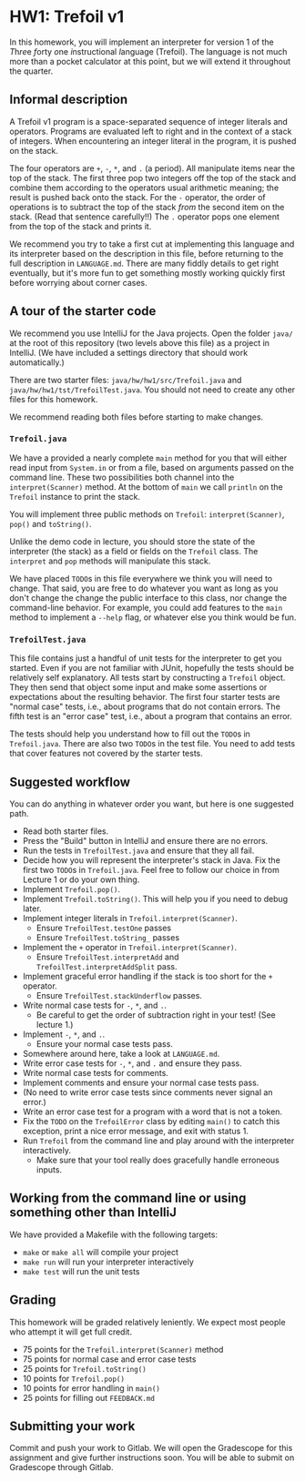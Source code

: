 # HW1: Trefoil v1

In this homework, you will implement an interpreter for version 1 of the *T*h*re*e
*f*orty *o*ne *i*nstructional *l*anguage (Trefoil). The language is not much more than a
pocket calculator at this point, but we will extend it throughout the quarter.

## Informal description

A Trefoil v1 program is a space-separated sequence of integer literals and operators.
Programs are evaluated left to right and in the context of a stack of integers.
When encountering an integer literal in the program, it is pushed on the stack.

The four operators are `+`, `-`, `*`, and `.` (a period). All manipulate items
near the top of the stack. The first three pop two integers off the top of the
stack and combine them according to the operators usual arithmetic meaning; the
result is pushed back onto the stack. For the `-` operator, the order of
operations is to subtract the top of the stack *from* the second item on the
stack. (Read that sentence carefully!!) The `.` operator pops one element from
the top of the stack and prints it.

We recommend you try to take a first cut at implementing this language and its
interpreter based on the description in this file, before returning to the full
description in `LANGUAGE.md`. There are many fiddly details to get right
eventually, but it's more fun to get something mostly working quickly first
before worrying about corner cases.

## A tour of the starter code

We recommend you use IntelliJ for the Java projects. Open the folder `java/` at
the root of this repository (two levels above this file) as a project in
IntelliJ. (We have included a settings directory that should work
automatically.)

There are two starter files: `java/hw/hw1/src/Trefoil.java` and
`java/hw/hw1/tst/TrefoilTest.java`. You should not need to create any other
files for this homework.

We recommend reading both files before starting to make changes.

### `Trefoil.java`

We have a provided a nearly complete `main` method for you that will either read
input from `System.in` or from a file, based on arguments passed on the command
line. These two possibilities both channel into the `interpret(Scanner)` method.
At the bottom of `main` we call `println` on the `Trefoil` instance to print the
stack.

You will implement three public methods on `Trefoil`: `interpret(Scanner)`,
`pop()` and `toString()`.

Unlike the demo code in lecture, you should store the state of the interpreter
(the stack) as a field or fields on the `Trefoil` class. The `interpret` and
`pop` methods will manipulate this stack.

We have placed `TODO`s in this file everywhere we think you will need to change.
That said, you are free to do whatever you want as long as you don't change the
change the public interface to this class, nor change the command-line behavior.
For example, you could add features to the `main` method to implement a `--help`
flag, or whatever else you think would be fun.

### `TrefoilTest.java`

This file contains just a handful of unit tests for the interpreter to get you
started. Even if you are not familiar with JUnit, hopefully the tests should be
relatively self explanatory. All tests start by constructing a `Trefoil` object.
They then send that object some input and make some assertions or expectations
about the resulting behavior. The first four starter tests are "normal case"
tests, i.e., about programs that do not contain errors. The fifth test is an
"error case" test, i.e., about a program that contains an error.

The tests should help you understand how to fill out the `TODO`s in `Trefoil.java`.
There are also two `TODO`s in the test file. You need to add tests that cover features
not covered by the starter tests.

## Suggested workflow

You can do anything in whatever order you want, but here is one suggested path.

- Read both starter files.
- Press the "Build" button in IntelliJ and ensure there are no errors.
- Run the tests in `TrefoilTest.java` and ensure that they all fail.
- Decide how you will represent the interpreter's stack in Java. Fix the first
  two `TODO`s in `Trefoil.java`. Feel free to follow our choice in from Lecture
  1 or do your own thing.
- Implement `Trefoil.pop()`.
- Implement `Trefoil.toString()`. This will help you if you need to debug later.
- Implement integer literals in `Trefoil.interpret(Scanner)`.
  - Ensure `TrefoilTest.testOne` passes
  - Ensure `TrefoilTest.toString_` passes
- Implement the `+` operator in `Trefoil.interpret(Scanner)`.
  - Ensure `TrefoilTest.interpretAdd` and `TrefoilTest.interpretAddSplit` pass.
- Implement graceful error handling if the stack is too short for the `+` operator.
  - Ensure `TrefoilTest.stackUnderflow` passes.
- Write normal case tests for `-`, `*`, and `.`.
  - Be careful to get the order of subtraction right in your test! (See lecture 1.)
- Implement `-`, `*`, and `.`.
  - Ensure your normal case tests pass.
- Somewhere around here, take a look at `LANGUAGE.md`.
- Write error case tests for `-`, `*`, and `.` and ensure they pass.
- Write normal case tests for comments.
- Implement comments and ensure your normal case tests pass.
- (No need to write error case tests since comments never signal an error.)
- Write an error case test for a program with a word that is not a token.
- Fix the `TODO` on the `TrefoilError` class by editing `main()` to catch this
  exception, print a nice error message, and exit with status 1.
- Run `Trefoil` from the command line and play around with the interpreter
  interactively.
  - Make sure that your tool really does gracefully handle erroneous inputs.

## Working from the command line or using something other than IntelliJ

We have provided a Makefile with the following targets:
- `make` or `make all` will compile your project
- `make run` will run your interpreter interactively
- `make test` will run the unit tests

## Grading

This homework will be graded relatively leniently. We expect most people who
attempt it will get full credit.

- 75 points for the `Trefoil.interpret(Scanner)` method
- 75 points for normal case and error case tests
- 25 points for `Trefoil.toString()`
- 10 points for `Trefoil.pop()`
- 10 points for error handling in `main()`
- 25 points for filling out `FEEDBACK.md`

## Submitting your work

Commit and push your work to Gitlab. We will open the Gradescope for this
assignment and give further instructions soon. You will be able to submit on
Gradescope through Gitlab.
